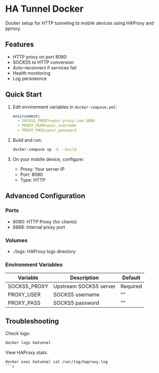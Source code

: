 # HA Tunnel Docker

Docker setup for HTTP tunneling to mobile devices using HAProxy and pproxy.

## Features
- HTTP proxy on port 8080
- SOCKS5 to HTTP conversion
- Auto-reconnect if services fail
- Health monitoring
- Log persistence

## Quick Start

1. Edit environment variables in `docker-compose.yml`:
   ```yaml
   environment:
     - SOCKS5_PROXY=your.proxy.com:1080
     - PROXY_USER=your_username
     - PROXY_PASS=your_password
   ```

2. Build and run:
   ```bash
   docker-compose up -d --build
   ```

3. On your mobile device, configure:
   - Proxy: Your server IP
   - Port: 8080
   - Type: HTTP

## Advanced Configuration

### Ports
- 8080: HTTP Proxy (for clients)
- 8888: Internal proxy port

### Volumes
- ./logs: HAProxy logs directory

### Environment Variables
| Variable      | Description                | Default |
|--------------|----------------------------|---------|
| SOCKS5_PROXY | Upstream SOCKS5 server     | Required|
| PROXY_USER   | SOCKS5 username            | ""      |
| PROXY_PASS   | SOCKS5 password            | ""      |

## Troubleshooting
Check logs:
```bash
docker logs hatunnel
```

View HAProxy stats:
```bash
docker exec hatunnel cat /var/log/haproxy.log
```#